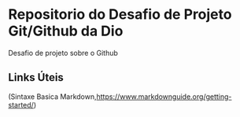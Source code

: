 # Repositorio do Desafio de Projeto Git/Github da Dio
Desafio de projeto sobre o Github
## Links Úteis
(Sintaxe Basica Markdown,https://www.markdownguide.org/getting-started/)

